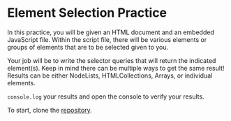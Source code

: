# Element Selection Practice

In this practice, you will be given an HTML document and an embedded JavaScript
file. Within the script file, there will be various elements or groups of
elements that are to be selected given to you.

Your job will be to write the selector queries that will return the indicated
element(s). Keep in mind there can be multiple ways to get the same result!
Results can be either NodeLists, HTMLCollections, Arrays, or individual
elements.

`console.log` your results and open the console to verify your results.

To start, clone the [repository][repo].

[repo]: https://github.com/appacademy-starters/element-slection-practice